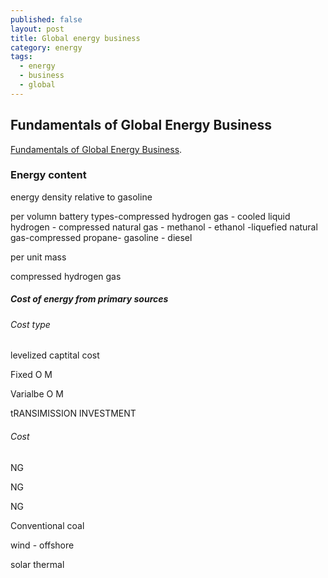 ```yaml
---
published: false
layout: post
title: Global energy business
category: energy
tags:
  - energy
  - business
  - global
---
```

## Fundamentals of Global Energy Business

[Fundamentals of Global Energy Business](https://www.coursera.org/learn/energy-business). 



### Energy content


energy density relative to gasoline

per volumn
      battery types-compressed hydrogen gas - cooled liquid hydrogen - compressed natural gas - methanol - ethanol -liquefied natural gas-compressed propane- gasoline - diesel

per unit mass




compressed hydrogen gas 





##### Cost of energy from primary sources

###### Cost type

levelized captital cost

Fixed O M

Varialbe O M 

tRANSIMISSION INVESTMENT


###### Cost

NG

NG

NG

Conventional coal

wind - offshore

solar thermal




##### 
